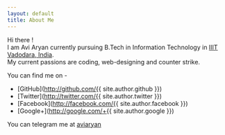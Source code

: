 ```yaml
---
layout: default
title: About Me
---
```


Hi there !   
I am Avi Aryan currently pursuing B.Tech in Information Technology in [IIIT Vadodara, India](http://www.iiitvadodara.ac.in/).  
My current passions are coding, web-designing and counter strike.  

You can find me on -  

* [GitHub](http://github.com/{{ site.author.github }})
* [Twitter](http://twitter.com/{{ site.author.twitter }})
* [Facebook](http://facebook.com/{{ site.author.facebook }})
* [Google+](http://google.com/+{{ site.author.google }})

You can telegram me at [aviaryan](http://telegram.me/aviaryan)